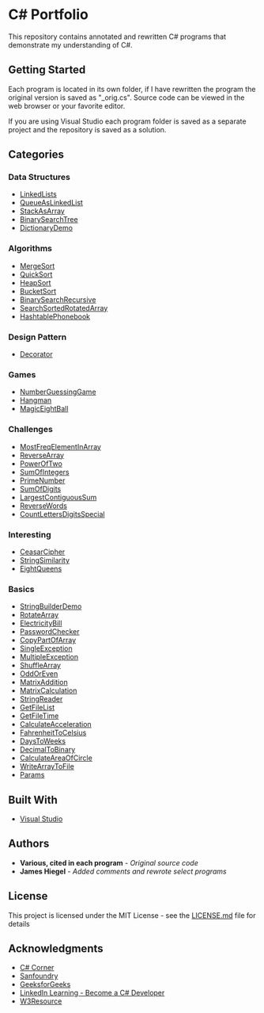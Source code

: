 # C# Portfolio

This repository contains annotated and rewritten C# programs that demonstrate my understanding of C#.

## Getting Started

Each program is located in its own folder, if I have rewritten the program the original version is saved as "\_orig.cs". Source code can be viewed in the web browser or your favorite editor.

If you are using Visual Studio each program folder is saved as a separate project and the repository is saved as a solution.

## Categories

### Data Structures

* [LinkedLists](https://github.com/JamesHiegel/CSharp_Portfolio/blob/master/LinkedLists) 
* [QueueAsLinkedList](https://github.com/JamesHiegel/CSharp_Portfolio/blob/master/QueueAsLinkedList)
* [StackAsArray](https://github.com/JamesHiegel/CSharp_Portfolio/blob/master/StackAsArray) 
* [BinarySearchTree](https://github.com/JamesHiegel/CSharp_Portfolio/blob/master/BinarySearchTree) 
* [DictionaryDemo](https://github.com/JamesHiegel/CSharp_Portfolio/blob/master/DictionaryDemo) 

### Algorithms

* [MergeSort](https://github.com/JamesHiegel/CSharp_Portfolio/tree/master/MergeSort) 
* [QuickSort](https://github.com/JamesHiegel/CSharp_Portfolio/tree/master/QuickSort) 
* [HeapSort](https://github.com/JamesHiegel/CSharp_Portfolio/tree/master/HeapSort) 
* [BucketSort](https://github.com/JamesHiegel/CSharp_Portfolio/tree/master/BucketSort) 
* [BinarySearchRecursive](https://github.com/JamesHiegel/CSharp_Portfolio/tree/master/BinarySearchRecursive) 
* [SearchSortedRotatedArray](https://github.com/JamesHiegel/CSharp_Portfolio/tree/master/SearchSortedRotatedArray) 
* [HashtablePhonebook]()

### Design Pattern

* [Decorator](https://github.com/JamesHiegel/CSharp_Portfolio/tree/master/Decorator)

### Games

* [NumberGuessingGame](https://github.com/JamesHiegel/CSharp_Portfolio/tree/master/NumberGuessingGame) 
* [Hangman](https://github.com/JamesHiegel/CSharp_Portfolio/blob/master/Hangman) 
* [MagicEightBall](https://github.com/JamesHiegel/CSharp_Portfolio/blob/master/MagicEightBall) 

### Challenges

* [MostFreqElementInArray](https://github.com/JamesHiegel/CSharp_Portfolio/blob/master/MostFreqElementInArray) 
* [ReverseArray](https://github.com/JamesHiegel/CSharp_Portfolio/blob/master/ReverseArray) 
* [PowerOfTwo](https://github.com/JamesHiegel/CSharp_Portfolio/blob/master/PowerOfTwo) 
* [SumOfIntegers](https://github.com/JamesHiegel/CSharp_Portfolio/blob/master/SumOfIntegers)
* [PrimeNumber](https://github.com/JamesHiegel/CSharp_Portfolio/blob/master/PrimeNumber)
* [SumOfDigits](https://github.com/JamesHiegel/CSharp_Portfolio/blob/master/StringReplaceMethod) 
* [LargestContiguousSum]()
* [ReverseWords]()
* [CountLettersDigitsSpecial](https://github.com/JamesHiegel/CSharp_Portfolio/blob/master/CountLettersDigitsSpecial)

### Interesting

* [CeasarCipher](https://github.com/JamesHiegel/CSharp_Portfolio/blob/master/CeasarCipher) 
* [StringSimilarity](https://github.com/JamesHiegel/CSharp_Portfolio/blob/master/StringSimilarity) 
* [EightQueens]()

### Basics

* [StringBuilderDemo](https://github.com/JamesHiegel/CSharp_Portfolio/blob/master/StringBuilderDemo) 
* [RotateArray](https://github.com/JamesHiegel/CSharp_Portfolio/blob/master/RotateArray)
* [ElectricityBill](https://github.com/JamesHiegel/CSharp_Portfolio/blob/master/ElectricityBill)
* [PasswordChecker](https://github.com/JamesHiegel/CSharp_Portfolio/blob/master/PasswordChecker)
* [CopyPartOfArray](https://github.com/JamesHiegel/CSharp_Portfolio/blob/master/CopyPartOfArray)
* [SingleException](https://github.com/JamesHiegel/CSharp_Portfolio/blob/master/SingleException)
* [MultipleException]()
* [ShuffleArray]()
* [OddOrEven](https://github.com/JamesHiegel/CSharp_Portfolio/blob/master/OddOrEven)
* [MatrixAddition]()
* [MatrixCalculation](https://github.com/JamesHiegel/CSharp_Portfolio/blob/master/MatrixCalculation)
* [StringReader]()
* [GetFileList]()
* [GetFileTime]()
* [CalculateAcceleration](https://github.com/JamesHiegel/CSharp_Portfolio/blob/master/CalculateAcceleration)
* [FahrenheitToCelsius](https://github.com/JamesHiegel/CSharp_Portfolio/blob/master/FahrenheitToCelsius)
* [DaysToWeeks](https://github.com/JamesHiegel/CSharp_Portfolio/blob/master/DaysToWeeks)
* [DecimalToBinary](https://github.com/JamesHiegel/CSharp_Portfolio/blob/master/DecimalToBinary)
* [CalculateAreaOfCircle](https://github.com/JamesHiegel/CSharp_Portfolio/blob/master/CalculateAreaOfCircle)
* [WriteArrayToFile]()
* [Params](https://github.com/JamesHiegel/CSharp_Portfolio/blob/master/Params)

## Built With

* [Visual Studio](https://visualstudio.microsoft.com/)

## Authors

* **Various, cited in each program** - *Original source code*
* **James Hiegel** - *Added comments and rewrote select programs*

## License

This project is licensed under the MIT License - see the [LICENSE.md](LICENSE.md) file for details

## Acknowledgments

* [C# Corner](https://www.c-sharpcorner.com/)
* [Sanfoundry](https://www.sanfoundry.com/)
* [GeeksforGeeks](https://www.geeksforgeeks.org/)
* [LinkedIn Learning - Become a C# Developer](https://www.linkedin.com/learning/paths/become-a-c-developer)
* [W3Resource](https://www.w3resource.com/csharp-exercises/)
